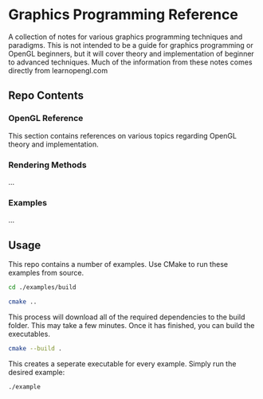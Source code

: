 # Graphics Programming Reference
A collection of notes for various graphics programming techniques and paradigms. This is not intended to be a guide for graphics programming or OpenGL beginners, but it will cover theory and implementation of beginner to advanced techniques. Much of the information from these notes comes directly from learnopengl.com


## Repo Contents

### OpenGL Reference
This section contains references on various topics regarding OpenGL theory and implementation. 

### Rendering Methods
...

### Examples
...


## Usage
This repo contains a number of examples. Use CMake to run these examples from source.

```bash
cd ./examples/build

cmake ..
```

This process will download all of the required dependencies to the build folder. This may take a few minutes. Once it has finished, you can build the executables. 

```bash
cmake --build .

```

This creates a seperate executable for every example. Simply run the desired example:

```bash
./example
```